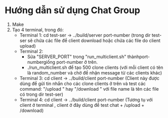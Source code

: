 # Hướng dẫn sử dụng Chat Group
1. Make
2. Tạo 4 terminal, trong đó:
    - Terminal 1: cd test-ser -> ../build/server port-number
    (trong dir test-ser sẽ chứa các file để client download hoặc chứa các file do client upload)
    - Terminal 2: 
        - Sửa "SERVER_PORT" trong "run_multiclient.sh" thànhport-numbergiống port-number ở trên.
        - ./run_multiclient.sh để tạo ̀500 clone clients (với mỗi client có tên là random_number và chờ để nhận message từ các clients khác)
    - Terminal 3: cd client -> ../build/client port-number
    (Client này được dùng để gửi tin nhắn cho các clone clients ở trên và test các command: "/upload <file-path>" hay "/download <file-name>" với file name là tên các file có trong dir test-ser)
    - Terminal 4: cd client -> ../build/client port-number
    (Tương tụ với client ở terminal , client ở đây dùng để test chat + /upload + /download)